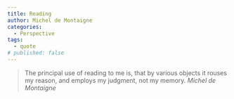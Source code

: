 ```yaml
---
title: Reading
author: Michel de Montaigne
categories:
  - Perspective
tags:
  - quote
# published: false
---
```


> The principal use of reading to me is, that by various objects it rouses my reason, and employs my judgment, not my memory.
> <cite>Michel de Montaigne</cite>

